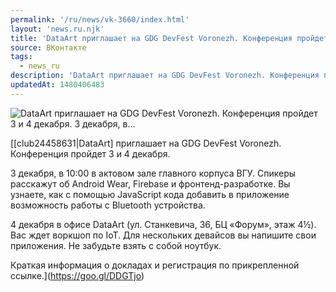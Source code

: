 ```yaml
---
permalink: '/ru/news/vk-3660/index.html'
layout: 'news.ru.njk'
title: 'DataArt приглашает на GDG DevFest Voronezh. Конференция пройдет 3 и 4 декабря. 3 декабря, в'
source: ВКонтакте
tags:
  - news_ru
description: 'DataArt приглашает на GDG DevFest Voronezh. Конференция пройдет 3 и 4 декабря. 3 декабря, в…'
updatedAt: 1480406483
---
```

![DataArt приглашает на GDG DevFest Voronezh. Конференция пройдет 3 и 4 декабря. 3 декабря, в…](https://sun9-26.userapi.com/c636330/v636330501/55e56/Hdq5ASmpSkg.jpg)

[[club24458631|DataArt] приглашает на GDG DevFest Voronezh. Конференция пройдет 3 и 4 декабря.

3 декабря, в 10:00 в актовом зале главного корпуса ВГУ. Спикеры расскажут об Android Wear, Firebase и фронтенд-разработке. Вы узнаете, как с помощью JavaScript кода добавить в приложение возможность работы с Bluetooth устройства.

4 декабря в офисе DataArt (ул. Станкевича, 36, БЦ «Форум», этаж 4½). Вас ждет воркшоп по IoT. Для нескольких девайсов вы напишите свои приложения. Не забудьте взять с собой ноутбук.

Краткая информация о докладах и регистрация по прикрепленной ссылке.](https://goo.gl/DDGTjo)
